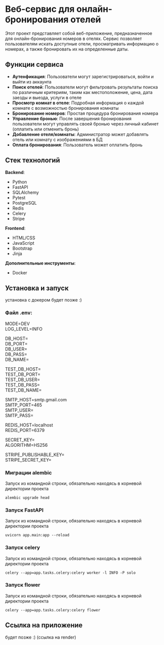 # Веб-сервис для онлайн-бронирования отелей

Этот проект представляет собой веб-приложение, предназначенное для онлайн-бронирования номеров в отелях. Сервис позволяет пользователям искать доступные отели, просматривать информацию о номерах, а также бронировать их на определенные даты.

## Функции сервиса

- **Аутенфикация**: Пользователи могут зарегистрироваться, войти и выйти из аккаунта
- **Поиск отелей**: Пользователи могут фильтровать результаты поиска по различным критериям, таким как местоположение, цена, дата заезды и выезда, услуги в отеле
- **Просмотр комнат в отеле**: Подробная информация о каждой комнате с возможностью бронирования комнаты
- **Бронирование номеров**: Простая процедура бронирования номера
- **Управление бронью**: После завершения бронирования пользователи могут управлять своей бронью через личный кабинет (оплатить или отменить бронь)
- **Добавление отеля/комнаты**: Администратор может добавлять отель или комнату с изображениями в БД
- **Оплата бронирования**: Пользователь может оплатить бронь

## Стек технологий

 **Backend**:
  - Python
  - FastAPI
  - SQLAlchemy
  - Pytest
  - PostgreSQL
  - Redis
  - Celery
  - Stripe
  
 **Frontend**:
  - HTML/CSS
  - JavaScript
  - Bootstrap
  - Jinja

 **Дополнительные инструменты**:
  - Docker

## Установка и запуск

установка с докером будет позже :)

### Файл .env:

MODE=DEV <br/>
LOG_LEVEL=INFO <br/>

DB_HOST=  <br/>
DB_PORT= <br/>
DB_USER= <br/>
DB_PASS= <br/>
DB_NAME= <br/>

TEST_DB_HOST= <br/>
TEST_DB_PORT= <br/>
TEST_DB_USER= <br/>
TEST_DB_PASS= <br/>
TEST_DB_NAME= <br/>

SMTP_HOST=smtp.gmail.com <br/>
SMTP_PORT=465 <br/>
SMTP_USER= <br/>
SMTP_PASS= <br/>

REDIS_HOST=localhost <br/>
REDIS_PORT=6379 <br/>

SECRET_KEY= <br/>
ALGORITHM=HS256 <br/>

STRIPE_PUBLISHABLE_KEY= <br/>
STRIPE_SECRET_KEY= <br/>

### Миграции alembic
Запуск из командной строки, обязательно находясь в корневой директории проекта
```
alembic upgrade head
```
### Запуск FastAPI
Запуск из командной строки, обязательно находясь в корневой директории проекта
```
uvicorn app.main:app --reload
```
### Запуск celery
Запуск из командной строки, обязательно находясь в корневой директории проекта
```
celery --app=app.tasks.celery:celery worker -l INFO -P solo
```
### Запуск flower
Запуск из командной строки, обязательно находясь в корневой директории проекта
```
celery --app=app.tasks.celery:celery flower
```
## Ссылка на приложение
будет позже :) (ссылка на render)

